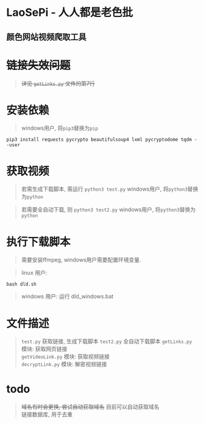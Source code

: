 # LaoSePi - 人人都是老色批
## 颜色网站视频爬取工具

# ~~链接失效问题~~
> ~~详见 `getLinks.py` 文件的第7行~~

# 安装依赖
> windows用户, 将`pip3`替换为`pip`
```
pip3 install requests pycrypto beautifulsoup4 lxml pycryptodome tqdm --user
```

# 获取视频
> 若需生成下载脚本, 需运行
> `python3 test.py`
> windows用户, 将`python3`替换为`python`

> 若需要全自动下载, 则
> `python3 test2.py`
> windows用户, 将`python3`替换为`python`

# 执行下载脚本
> 需要安装ffmpeg, windows用户需要配置环境变量.

> linux 用户:
```
bash dld.sh
```

> windows 用户:
> 运行 dld_windows.bat

# 文件描述
> `test.py` 获取链接, 生成下载脚本
> `test2.py` 全自动下载脚本
> `getLinks.py` 模块: 获取网页链接  
> `getVideoLink.py` 模块: 获取视频链接  
> `decryptLink.py` 模块: 解密视频链接  

# todo
> ~~域名有时会更换, 尝试自动获取域名~~ 目前可以自动获取域名    
> 链接数据库, 用于去重    

